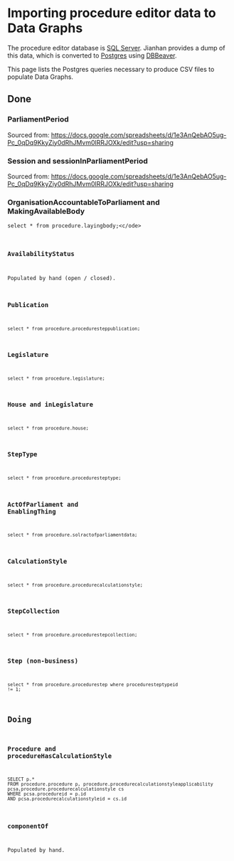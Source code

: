 # Importing procedure editor data to Data Graphs

The procedure editor database is [SQL Server](https://en.wikipedia.org/wiki/Microsoft_SQL_Server). Jianhan provides a dump of this data, which is converted to [Postgres](https://en.wikipedia.org/wiki/PostgreSQL) using [DBBeaver](https://en.wikipedia.org/wiki/DBeaver).

This page lists the Postgres queries necessary to produce CSV files to populate Data Graphs.

## Done

### ParliamentPeriod

Sourced from:
https://docs.google.com/spreadsheets/d/1e3AnQebAO5ug-Pc_0qDq9KkyZiy0dRhJMvm0lRRJOXk/edit?usp=sharing

### Session and sessionInParliamentPeriod

Sourced from:
https://docs.google.com/spreadsheets/d/1e3AnQebAO5ug-Pc_0qDq9KkyZiy0dRhJMvm0lRRJOXk/edit?usp=sharing

### OrganisationAccountableToParliament and MakingAvailableBody

<code>select * from procedure.layingbody;<c/ode>

### AvailabilityStatus

Populated by hand (open / closed).

### Publication

<code>select * from procedure.proceduresteppublication;</code>

### Legislature

<code>select * from procedure.legislature;</code>

### House and inLegislature

<code>select * from procedure.house;</code>

### StepType

<code>select * from procedure.proceduresteptype;</code>

### ActOfParliament and EnablingThing

<code>select * from procedure.solractofparliamentdata;</code>

### CalculationStyle

<code>select * from procedure.procedurecalculationstyle;</code>

### StepCollection

<code>select * from procedure.procedurestepcollection;</code>

### Step (non-business)

<code>select * from procedure.procedurestep where proceduresteptypeid != 1;</code>

## Doing

### Procedure and procedureHasCalculationStyle

<code>
SELECT p.*
FROM procedure.procedure p, procedure.procedurecalculationstyleapplicability pcsa,procedure.procedurecalculationstyle cs
WHERE pcsa.procedureid = p.id
AND pcsa.procedurecalculationstyleid = cs.id
</code>

### componentOf

Populated by hand.


















